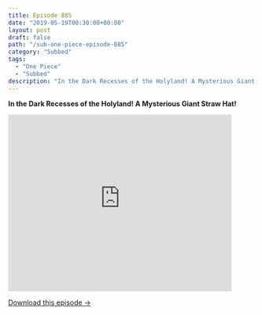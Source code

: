 ```yaml
---
title: Episode 885
date: "2019-05-19T00:30:00+00:00"
layout: post
draft: false
path: "/sub-one-piece-episode-885"
category: "Subbed"
tags:
  - "One Piece"
  - "Subbed"
description: "In the Dark Recesses of the Holyland! A Mysterious Giant Straw Hat!"
---
```


**In the Dark Recesses of the Holyland! A Mysterious Giant Straw Hat!**

<iframe width="640" height="360" src="https://www.rapidvideo.com/e/G6FRPHFYL7" frameborder="0" marginwidth=0 marginheight=0 scrolling=no allowfullscreen style="max-width:90%;"></iframe>

<a href="http://ouo.io/qs/eCodkFEQ?s=https://www.rapidvideo.com/d/G6FRPHFYL7" class="styled_a">Download this episode →</a>

